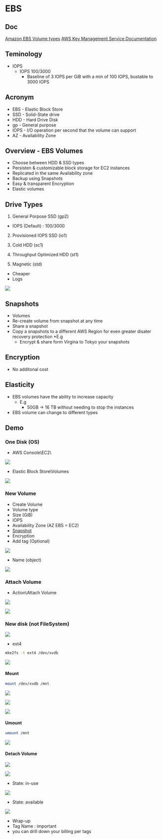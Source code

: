 # EBS

## Doc
[Amazon EBS Volume types](https://docs.aws.amazon.com/AWSEC2/latest/UserGuide/ebs-volume-types.html?icmpid=docs_ec2_console)
[AWS Key Management Service Documentation](https://docs.aws.amazon.com/kms/index.html#lang/en_us)

## Teminology
* IOPS
  * IOPS 100/3000
    * Baseline of 3 IOPS per GiB with a min of 100 IOPS, bustable to 3000 IOPS

## Acronym
* EBS - Elastic Block Store
* SSD - Solid-State drive
* HDD - Hard Drive Disk
* gp - General purpose
* IOPS - I/O operation per second that the volume can support
* AZ - Availability Zone

## Overview - EBS Volumes
* Choose between HDD & SSD types
* Persisten & customizable block storage for EC2 instances
* Replicated in the same Availability zone
* Backup using Snapshots
* Easy & transparent Encryption
* Elastic volumes

## Drive Types
1) General Porpose SSD (gp2)
 * IOPS (Default) : 100/3000

2) Provisioned IOPS SSD (io1)

3) Cold HDD (sc1)

4) Throughput Optimized HDD (st1)

5) Magnetic (std)
 * Cheaper
 * Logs
 
 [<img src="https://i.imgur.com/0qatksI.png">](https://i.imgur.com/0qatksI.png)
  
## Snapshots
  * Volumes
  * Re-create volume from snapshot at any time
  * Share a snapshot
  * Copy a snapshots to a different AWS Region for even greater disater recovery protection
    *E.g
      * Encrypt & share form Virgina to Tokyo your snapshots

## Encryption
* No additonal cost

## Elasticity
* EBS volumes have the ability to increase capacity
  * E.g
    * 50GB -> 16 TB without needing to stop the instances
* EBS volume can change to different types

## Demo
### One Disk (OS)
* AWS Console\EC2\

[<img src="https://i.imgur.com/BIsKSjp.png">](https://i.imgur.com/BIsKSjp.png)

* Elastic Block Store\Volumes

[<img src="https://i.imgur.com/qlaHJql.png">](https://i.imgur.com/qlaHJql.png)

### New Volume

* Create Volume
 * Volume type
 * Size (GiB)
 * IOPS
 * Availability Zone (AZ EBS = EC2) 
 * [Snapshot](https://i.imgur.com/VKM9WUr.png)
 * Encryption
 * Add tag (Optional)
 
[<img src="https://i.imgur.com/cUzcnRJ.png">](https://i.imgur.com/cUzcnRJ.png)

* Name (object)

[<img src="https://i.imgur.com/teRWXNr.png">](https://i.imgur.com/teRWXNr.png)

### Attach Volume
* Action\Attach Volume

[<img src="https://i.imgur.com/XhuosWi.png">](https://i.imgur.com/XhuosWi.png)

[<img src="https://i.imgur.com/5iBA906.png">](https://i.imgur.com/5iBA906.png)

### New disk (not FileSystem)
[<img src="https://i.imgur.com/W6lFY9k.png">](https://i.imgur.com/W6lFY9k.png)

* ext4
````Bash
mke2fs -t ext4 /dev/xvdb
````

[<img src="https://i.imgur.com/7SL9NGD.png">](https://i.imgur.com/7SL9NGD.png)

#### Mount
````Bash
mount /dev/xvdb /mnt
````
[<img src="https://i.imgur.com/wZBM6eR.png">](https://i.imgur.com/wZBM6eR.png)

[<img src="https://i.imgur.com/3krjGSQ.png">](https://i.imgur.com/3krjGSQ.png)

[<img src="https://i.imgur.com/P76Vnhi.png">](https://i.imgur.com/P76Vnhi.png)


#### Umount
````Bash
umount /mnt
````
[<img src="https://i.imgur.com/Rc1rqbe.png">](https://i.imgur.com/Rc1rqbe.png)

#### Detach Volume
[<img src="https://i.imgur.com/F8xd9xo.png">](https://i.imgur.com/F8xd9xo.png)

[<img src="https://i.imgur.com/LX3QGKu.png">](https://i.imgur.com/LX3QGKu.png)

* State: in-use

[<img src="https://i.imgur.com/UA3bACy.png">](https://i.imgur.com/UA3bACy.png)

* State: available

[<img src="https://i.imgur.com/p2YJYQ3.png">](https://i.imgur.com/p2YJYQ3.png)

* Wrap-up
 * Tag Name : important
  * you can drill down your billing per tags
